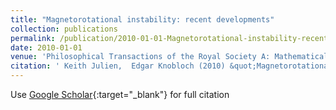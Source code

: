 ```yaml
---
title: "Magnetorotational instability: recent developments"
collection: publications
permalink: /publication/2010-01-01-Magnetorotational-instability-recent-developments
date: 2010-01-01
venue: 'Philosophical Transactions of the Royal Society A: Mathematical, Physical and Engineering Sciences'
citation: ' Keith Julien,  Edgar Knobloch (2010) &quot;Magnetorotational instability: recent developments.&quot; <i>Philosophical Transactions of the Royal Society A: Mathematical, Physical and Engineering Sciences</i>. 368, 1607--1633.'
---
```

Use [Google Scholar](https://scholar.google.com/scholar?q=Magnetorotational+instability:+recent+developments){:target="_blank"} for full citation